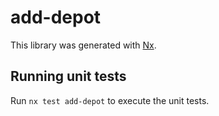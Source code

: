 # add-depot

This library was generated with [Nx](https://nx.dev).

## Running unit tests

Run `nx test add-depot` to execute the unit tests.
